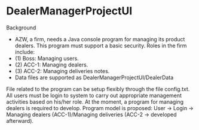 # DealerManagerProjectUI
Background
- AZW, a firm, needs a Java console program for managing its product dealers. This program must support a basic
security. Roles in the firm include:
- (1) Boss: Managing users.
- (2) ACC-1: Managing dealers.
- (3) ACC-2: Managing deliveries notes.
- Data files are supported as DealerManagerProjectUI/DealerData

File related to the program can be setup flexibly through the file config.txt.
All users must be login to system to carry out appropriate management activities based on his/her role.
At the moment, a program for managing dealers is required to develop.
Program model is proposed:
User → Login → Managing dealers (ACC-1)/Managing deliveries (ACC-2 → developed afterward).

